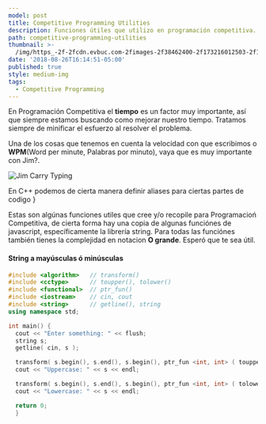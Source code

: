 ```yaml
---
model: post
title: Competitive Programming Utilities
description: Funciones útiles que utilizo en programación competitiva.
path: competitive-programming-utilities
thumbnail: >-
  /img/https_-2f-2fcdn.evbuc.com-2fimages-2f38462400-2f173216012503-2f1-2foriginal.png
date: '2018-08-26T16:14:51-05:00'
published: true
style: medium-img
tags:
  - Competitive Programming
---
```


En Programación Competitiva el **tiempo** es un factor muy importante, así que siempre estamos buscando como mejorar nuestro tiempo. Tratamos siempre de minificar el esfuerzo al resolver el problema. 

Una de los cosas que tenemos en cuenta la velocidad con que escribimos o **WPM**(Word per minute, Palabras por minuto), vaya que es muy importante con Jim?.

![Jim Carry Typing](https://media.giphy.com/media/11M1k4fIwVqPF6/giphy.gif)

En C++ podemos de cierta manera definir aliases para ciertas partes de codigo }

<script src="https://gist.github.com/dantehemerson/79dbe6b47e777b27860b1515fd238860.js"></script>

Estas son algúnas funciones utiles que cree y/o recopile para Programacioń Competitiva, de cierta forma hay una copia de algunas funciónes de javascript, específicamente la librería string. Para todas las funciónes también tienes la complejidad en notacion **O grande**. Esperó que te sea útil.


#### String a mayúsculas ó minúsculas

```cpp
#include <algorithm>   // transform()
#include <cctype>      // toupper(), tolower()
#include <functional>  // ptr_fun()
#include <iostream>    // cin, cout
#include <string>      // getline(), string
using namespace std;

int main() {
  cout << "Enter something: " << flush;
  string s;
  getline( cin, s );

  transform( s.begin(), s.end(), s.begin(), ptr_fun <int, int> ( toupper ) );
  cout << "Uppercase: " << s << endl;

  transform( s.begin(), s.end(), s.begin(), ptr_fun <int, int> ( tolower ) );
  cout << "Lowercase: " << s << endl;

  return 0;
  }
```
